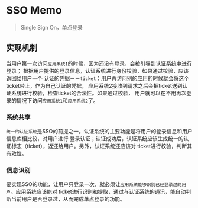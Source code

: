 # SSO Memo


> Single Sign On，单点登录


## 实现机制

当用户第一次访问`应用系统1`的时候，因为还没有登录，会被引导到认证系统中进行登录；
根据用户提供的登录信息，认证系统进行身份校验，如果通过校验，应该返回给用户一个
认证的凭据－－`ticket`；用户再访问别的应用的时候就会将这个ticket带上，作为自己认证的凭据，
应用系统2接收到请求之后会把ticket送到认证系统进行校验，检查ticket的合法性。如果通过校验，
用户就可以在不用再次登录的情况下访问`应用系统1`和`应用系统2`了。


### 系统共享

`统一的认证系统`是SSO的前提之一。认证系统的主要功能是将用户的登录信息和用户信息库相比较，对用户进行
登录认证；认证成功后，认证系统应该生成统一的认证标志（ticket），返还给用户。另外，认证系统还应该对
ticket进行校验，判断其有效性。


### 信息识别

要实现SSO的功能，让用户只登录一次，就必须让`应用系统能够识别已经登录过的用户`。应用系统应该能对
ticket进行识别和提取，通过与认证系统的通讯，能自动判断当前用户是否登录过，从而完成单点登录的功能。

